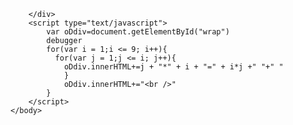 <!DOCTYPE html>
<html>
	<head>
		<meta charset="utf-8">
		<title></title>
	</head>
	<body>
		<div id="wrap">
			
		</div>
		<script type="text/javascript">
			var oDdiv=document.getElementById("wrap")
			debugger
			for(var i = 1;i <= 9; i++){
			  for(var j = 1;j <= i; j++){
				oDdiv.innerHTML+=j + "*" + i + "=" + i*j +" "+" "
				}
				oDdiv.innerHTML+="<br />"
			}
		</script>
	</body>
</html>
